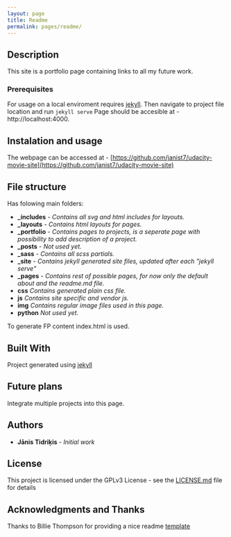 ```yaml
---
layout: page
title: Readme
permalink: pages/readme/
---
```


## Description

This site is a portfolio page containing links to all my future work.

### Prerequisites

For usage on a local enviroment requires [jekyll](https://jekyllrb.com/).
Then navigate to project file location and run ```jekyll serve```
Page should be accesible at - http://localhost:4000.

## Instalation and usage

The webpage can be accessed at - [https://github.com/janist7/udacity-movie-site](https://github.com/janist7/udacity-movie-site)

## File structure

Has folowing main folders:

* **_includes** - *Contains all svg and html includes for layouts.*
* **_layouts** - *Contains html layouts for pages.*
* **_portfolio** - *Contains pages to projects, is a seperate page with possibility to add description of a project.*
* **_posts** - *Not used yet.*
* **_sass** - *Contains all scss partials.*
* **_site** - *Contains jekyll generated site files, updated after each "jekyll serve"*
* **_pages** - *Contains rest of possible pages, for now only the default about and the readme.md file.*
* **css** *Contains generated plain css file.*
* **js** *Contains site specific and vendor js.*
* **img** *Contains regular image files used in this page.*
* **python** *Not used yet.*

To generate FP content index.html is used.

## Built With

Project generated using [jekyll](https://jekyllrb.com/)

## Future plans

Integrate multiple projects into this page.

## Authors

* **Jānis Tidriķis** - *Initial work*

## License

This project is licensed under the GPLv3 License - see the [LICENSE.md](https://github.com/janist7/udacity-movie-site/blob/master/LICENSE) file for details

## Acknowledgments and Thanks

Thanks to Billie Thompson for providing a nice readme [template](https://gist.github.com/PurpleBooth/109311bb0361f32d87a2)